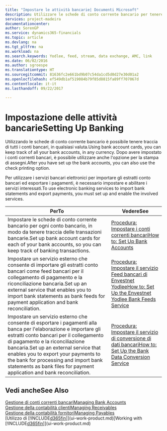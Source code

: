 ```yaml
---
title: "Impostare le attività bancarie| Documenti Microsoft"
description: Utilizzare le schede di conto corrente bancario per tenere traccia dei conti bancari e impostare i feed della banca, ad esempio Yodlee, per scambiare dati.
services: project-madeira
documentationcenter: 
author: SorenGP
ms.service: dynamics365-financials
ms.topic: article
ms.devlang: na
ms.tgt_pltfrm: na
ms.workload: na
ms.search.keywords: Yodlee, feed, stream, data exchange, AMC, link
ms.date: 06/02/2016
ms.author: sgroespe
ms.translationtype: HT
ms.sourcegitcommit: 81636fc2e661bd9b07c54da1cd5d0d27e30d01a2
ms.openlocfilehash: ef549db1af519084b79f85d8815fa89ff707067d
ms.contentlocale: it-it
ms.lasthandoff: 09/22/2017

---
```

# <a name="setting-up-banking"></a><span data-ttu-id="7213f-103">Impostazione delle attività bancarie</span><span class="sxs-lookup"><span data-stu-id="7213f-103">Setting Up Banking</span></span>
<span data-ttu-id="7213f-104">Utilizzando le schede di conto corrente bancario è possibile tenere traccia di tutti i conti bancari, in qualsiasi valuta.</span><span class="sxs-lookup"><span data-stu-id="7213f-104">Using bank account cards, you can keep track of all your bank accounts, in any currency.</span></span> <span data-ttu-id="7213f-105">Dopo avere impostato i conti correnti bancari, è possibile utilizzare anche l'opzione per la stampa di assegni.</span><span class="sxs-lookup"><span data-stu-id="7213f-105">After you have set up the bank accounts, you can also use the check printing option.</span></span>

<span data-ttu-id="7213f-106">Per utilizzare i servizi bancari elettronici per importare gli estratti conto bancari ed esportare i pagamenti, è necessario impostare e abilitare i servizi interessati.</span><span class="sxs-lookup"><span data-stu-id="7213f-106">To use electronic banking services to import bank statements and  export payments, you must set up and enable the involved services.</span></span>

| <span data-ttu-id="7213f-107">Per</span><span class="sxs-lookup"><span data-stu-id="7213f-107">To</span></span> | <span data-ttu-id="7213f-108">Vedere</span><span class="sxs-lookup"><span data-stu-id="7213f-108">See</span></span> |
| --- | --- |
| <span data-ttu-id="7213f-109">Impostare le schede di conto corrente bancario per ogni conto bancario, in modo da tenere traccia delle transazioni bancarie.</span><span class="sxs-lookup"><span data-stu-id="7213f-109">Set up bank account cards for each of your bank accounts, so you can keep track of banking transactions.</span></span> |[<span data-ttu-id="7213f-110">Procedura: Impostare i conti correnti bancari</span><span class="sxs-lookup"><span data-stu-id="7213f-110">How to: Set Up Bank Accounts</span></span>](bank-how-setup-bank-accounts.md) |
| <span data-ttu-id="7213f-111">Impostare un servizio esterno che consente di importare gli estratti conto bancari come feed bancari per il collegamento di pagamento e la riconciliazione bancaria.</span><span class="sxs-lookup"><span data-stu-id="7213f-111">Set up an external service that enables you to import bank statements as bank feeds for payment application and bank reconciliation.</span></span> |[<span data-ttu-id="7213f-112">Procedura: Impostare il servizio Feed bancari di Envestnet Yodlee</span><span class="sxs-lookup"><span data-stu-id="7213f-112">How to: Set Up the Envestnet Yodlee Bank Feeds Service</span></span>](bank-how-setup-bank-statement-service.md) |
| <span data-ttu-id="7213f-113">Impostare un servizio esterno che consente di esportare i pagamenti alla banca per l'elaborazione e importare gli estratti conto bancari per il collegamento di pagamento e la riconciliazione bancaria.</span><span class="sxs-lookup"><span data-stu-id="7213f-113">Set up an external service that enables you to export your payments to the bank for processing  and import bank statements as bank files for payment application and bank reconciliation.</span></span> |[<span data-ttu-id="7213f-114">Procedura: Impostare il servizio di conversione di dati bancari</span><span class="sxs-lookup"><span data-stu-id="7213f-114">How to: Set Up the Bank Data Conversion Service</span></span>](bank-how-setup-bank-data-conversion-service.md) |

## <a name="see-also"></a><span data-ttu-id="7213f-115">Vedi anche</span><span class="sxs-lookup"><span data-stu-id="7213f-115">See Also</span></span>
[<span data-ttu-id="7213f-116">Gestione di conti correnti bancari</span><span class="sxs-lookup"><span data-stu-id="7213f-116">Managing Bank Accounts</span></span>](bank-manage-bank-accounts.md)  
[<span data-ttu-id="7213f-117">Gestione della contabilità clienti</span><span class="sxs-lookup"><span data-stu-id="7213f-117">Managing Receivables</span></span>](receivables-manage-receivables.md)  
[<span data-ttu-id="7213f-118">Gestione della contabilità fornitori</span><span class="sxs-lookup"><span data-stu-id="7213f-118">Managing Payables</span></span>](payables-manage-payables.md)  
<span data-ttu-id="7213f-119">[Utilizzo di [!INCLUDE[d365fin](includes/d365fin_md.md)]](ui-work-product.md)</span><span class="sxs-lookup"><span data-stu-id="7213f-119">[Working with [!INCLUDE[d365fin](includes/d365fin_md.md)]](ui-work-product.md)</span></span>

